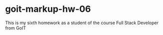 # goit-markup-hw-06

This is my sixth homework as a student of the course Full Stack Developer from GoIT
